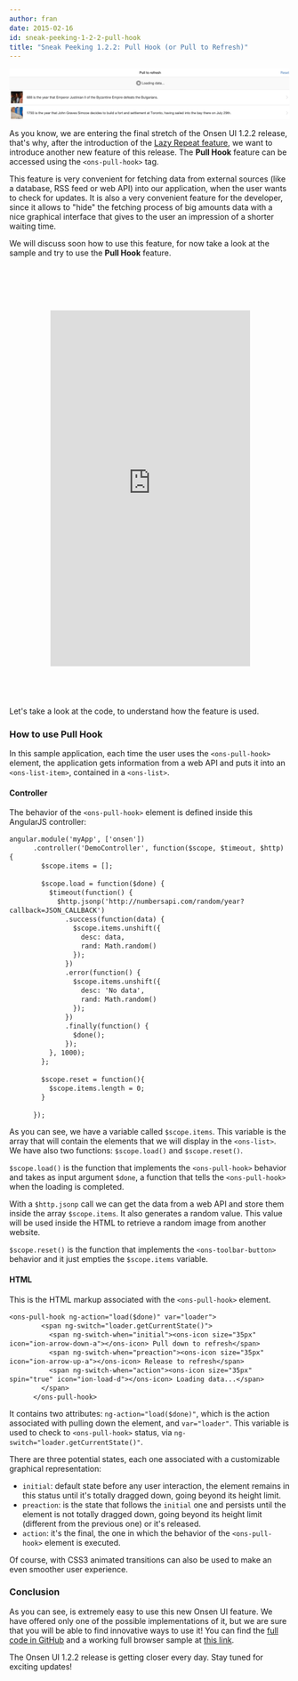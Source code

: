 ```yaml
---
author: fran
date: 2015-02-16
id: sneak-peeking-1-2-2-pull-hook
title: "Sneak Peeking 1.2.2: Pull Hook (or Pull to Refresh)"
---
```


![Pull Hook intro](/blog/content/images/2015/Feb/Screen_Shot_2015_02_13_at_12_38_30_PM.png)

As you know, we are entering the final stretch of the Onsen UI 1.2.2 release, that's why, after the introduction of the [Lazy Repeat feature](http://onsen.io/blog/onsenui-1-2-2-new-components-lazy-repeat/), we want to introduce another new feature of this release. The **Pull Hook** feature can be accessed using the `<ons-pull-hook>` tag.

This feature is very convenient for fetching data from external sources (like a database, RSS feed or web API) into our application, when the user wants to check for updates.
It is also a very convenient feature for the developer, since it allows to "hide" the fetching process of big amounts data with a nice graphical interface that gives to the user an impression of a shorter waiting time.

We will discuss soon how to use this feature, for now take a look at the sample and try to use the **Pull Hook** feature.

<iframe style="background-image: url('http://s3.asial.co.jp/~ataru/my_image/nexus5.png'); padding: 65px 9px 58px 11px;  display:block; margin:auto;margin-top:30px; border:none;" src="http://andipavllo.github.io/OnsenUI-PullHook/www/index.html"  width="359" height="640" scrolling="no"></iframe>

Let's take a look at the code, to understand how the feature is used.

### How to use Pull Hook

In this sample application, each time the user uses the `<ons-pull-hook>` element, the application gets information from a web API and puts it into an `<ons-list-item>`, contained in a `<ons-list>`.

#### Controller

The behavior of the `<ons-pull-hook>` element is defined inside this AngularJS controller:
```
angular.module('myApp', ['onsen'])
      .controller('DemoController', function($scope, $timeout, $http) {
        $scope.items = [];

        $scope.load = function($done) {
          $timeout(function() {
            $http.jsonp('http://numbersapi.com/random/year?callback=JSON_CALLBACK')
              .success(function(data) {
                $scope.items.unshift({
                  desc: data,
                  rand: Math.random()
                });
              })
              .error(function() {
                $scope.items.unshift({
                  desc: 'No data',
                  rand: Math.random()
                });
              })
              .finally(function() {
                $done();
              });
          }, 1000);
        };

        $scope.reset = function(){
          $scope.items.length = 0;
        }

      });
```

As you can see, we have a variable called `$scope.items`. This variable is the array that will contain the elements that we will display in the `<ons-list>`.
We have also two functions: `$scope.load()` and `$scope.reset()`.

`$scope.load()` is the function that implements the `<ons-pull-hook>` behavior and takes as input argument `$done`, a function that tells the `<ons-pull-hook>` when the loading is completed.

With a `$http.jsonp` call we can get the data from a web API and store them inside the array `$scope.items`. It also generates a random value. This value will be used inside the HTML to retrieve a random image from another website.

`$scope.reset()` is the function that implements the `<ons-toolbar-button>` behavior and it just empties the `$scope.items` variable.

#### HTML
This is the HTML markup associated with the `<ons-pull-hook>` element.

```
<ons-pull-hook ng-action="load($done)" var="loader">
        <span ng-switch="loader.getCurrentState()">
          <span ng-switch-when="initial"><ons-icon size="35px" icon="ion-arrow-down-a"></ons-icon> Pull down to refresh</span>
          <span ng-switch-when="preaction"><ons-icon size="35px" icon="ion-arrow-up-a"></ons-icon> Release to refresh</span>
          <span ng-switch-when="action"><ons-icon size="35px" spin="true" icon="ion-load-d"></ons-icon> Loading data...</span>
        </span>
      </ons-pull-hook>
```

It contains two attributes: `ng-action="load($done)"`, which is the action associated with pulling down the element, and `var="loader"`. This variable is used to check to `<ons-pull-hook>` status, via `ng-switch="loader.getCurrentState()"`.

There are three potential states, each one associated with a customizable graphical representation:

* `initial`: default state before any user interaction, the element remains in this status until it's totally dragged down, going beyond its height limit.
* `preaction`: is the state that follows the `initial` one and persists until the element is not totally dragged down, going beyond its height limit (different from the previous one) or it's released.
* `action`: it's the final, the one in which the behavior of the `<ons-pull-hook>` element is executed.

Of course, with CSS3 animated transitions can also be used to make an even smoother user experience.

### Conclusion
As you can see, is extremely easy to use this new Onsen UI feature. We have offered only one of the possible implementations of it, but we are sure that you will be able to find innovative ways to use it! You can find the [full code in GitHub](https://github.com/andipavllo/OnsenUI-PullHook) and a working full browser sample at [this link](http://andipavllo.github.io/OnsenUI-PullHook/www/index.html).

The Onsen UI 1.2.2 release is getting closer every day. Stay tuned for exciting updates!
